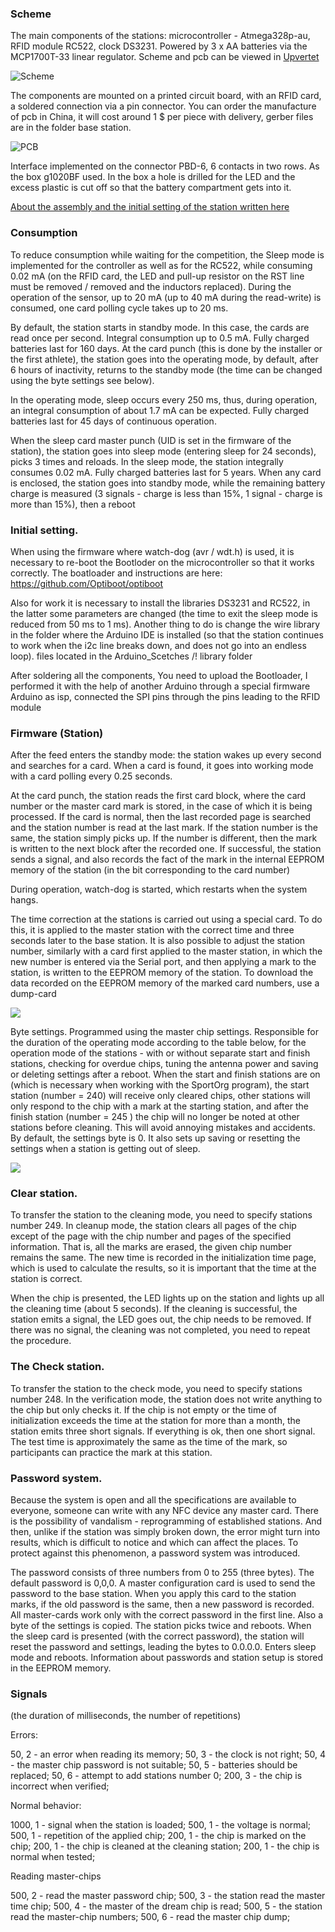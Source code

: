 ### Scheme

The main components of the stations: microcontroller - Atmega328p-au, RFID module RC522, clock DS3231. Powered by 3 x AA batteries via the MCP1700T-33 linear regulator. Scheme and pcb can be viewed in [Upvertet](https://upverter.com/AlexanderVolikov/a6d775cd45a22968/Sportiduino-MarkStantion/)

![](/hardware/BaseStation/prod/sportiduino-base-scheme.jpg?raw=true "Scheme")

The components are mounted on a printed circuit board, with an RFID card, a soldered connection via a pin connector. You can order the manufacture of pcb in China, it will cost around 1 $ per piece with delivery, gerber files are in the folder base station.

![](/hardware/BaseStation/prod/sportiduino-base-assembly.jpg?raw=true "PCB")

Interface implemented on the connector PBD-6, 6 contacts in two rows. As the box g1020BF used. In the box a hole is drilled for the LED and the excess plastic is cut off so that the battery compartment gets into it.

[About the assembly and the initial setting of the station written here](https://github.com/alexandervolikov/sportiduino/blob/master/Doc/en/BaseStationAssembly.md)

### Consumption

To reduce consumption while waiting for the competition, the Sleep mode is implemented for the controller as well as for the RC522, while consuming 0.02 mA (on the RFID card, the LED and pull-up resistor on the RST line must be removed / removed and the inductors replaced). During the operation of the sensor, up to 20 mA (up to 40 mA during the read-write) is consumed, one card polling cycle takes up to 20 ms.

By default, the station starts in standby mode. In this case, the cards are read once per second. Integral consumption up to 0.5 mA. Fully charged batteries last for 160 days. At the card punch (this is done by the installer or the first athlete), the station goes into the operating mode, by default, after 6 hours of inactivity, returns to the standby mode (the time can be changed using the byte settings see below).

In the operating mode, sleep occurs every 250 ms, thus, during operation, an integral consumption of about 1.7 mA can be expected. Fully charged batteries last for 45 days of continuous operation.

When the sleep card master punch (UID is set in the firmware of the station), the station goes into sleep mode (entering sleep for 24 seconds), picks 3 times and reloads. In the sleep mode, the station integrally consumes 0.02 mA. Fully charged batteries last for 5 years. When any card is enclosed, the station goes into standby mode, while the remaining battery charge is measured (3 signals - charge is less than 15%, 1 signal - charge is more than 15%), then a reboot

### Initial setting.

When using the firmware where watch-dog (avr / wdt.h) is used, it is necessary to re-boot the Bootloder on the microcontroller so that it works correctly. The boatloader and instructions are here: https://github.com/Optiboot/optiboot

Also for work it is necessary to install the libraries DS3231 and RC522, in the latter some parameters are changed (the time to exit the sleep mode is reduced from 50 ms to 1 ms). Another thing to do is change the wire library in the folder where the Arduino IDE is installed (so that the station continues to work when the i2c line breaks down, and does not go into an endless loop). files located in the Arduino_Scetches /! library folder

After soldering all the components, You need to upload the Bootloader, I performed it with the help of another Arduino through a special firmware Arduino as isp, connected the SPI pins through the pins leading to the RFID module

### Firmware (Station)

After the feed enters the standby mode: the station wakes up every second and searches for a card. When a card is found, it goes into working mode with a card polling every 0.25 seconds.

At the card punch, the station reads the first card block, where the card number or the master card mark is stored, in the case of which it is being processed. If the card is normal, then the last recorded page is searched and the station number is read at the last mark. If the station number is the same, the station simply picks up. If the number is different, then the mark is written to the next block after the recorded one. If successful, the station sends a signal, and also records the fact of the mark in the internal EEPROM memory of the station (in the bit corresponding to the card number)

During operation, watch-dog is started, which restarts when the system hangs.

The time correction at the stations is carried out using a special card. To do this, it is applied to the master station with the correct time and three seconds later to the base station. It is also possible to adjust the station number, similarly with a card first applied to the master station, in which the new number is entered via the Serial port, and then applying a mark to the station, is written to the EEPROM memory of the station. To download the data recorded on the EEPROM memory of the marked card numbers, use a dump-card

![](/Images/Stantion-blockscheme.png)

Byte settings. Programmed using the master chip settings. Responsible for the duration of the operating mode according to the table below, for the operation mode of the stations - with or without separate start and finish stations, checking for overdue chips, tuning the antenna power and saving or deleting settings after a reboot. When the start and finish stations are on (which is necessary when working with the SportOrg program), the start station (number = 240) will receive only cleared chips, other stations will only respond to the chip with a mark at the starting station, and after the finish station (number = 245 ) the chip will no longer be noted at other stations before cleaning. This will avoid annoying mistakes and accidents. By default, the settings byte is 0. It also sets up saving or resetting the settings when a station is getting out of sleep.

![](/Images/Setting-byte2.PNG)

### Clear station.

To transfer the station to the cleaning mode, you need to specify stations number 249.
In cleanup mode, the station clears all pages of the chip except of the page with the chip number and pages of the specified information. That is, all the marks are erased, the given chip number remains the same. The new time is recorded in the initialization time page, which is used to calculate the results, so it is important that the time at the station is correct.

When the chip is presented, the LED lights up on the station and lights up all the cleaning time (about 5 seconds). If the cleaning is successful, the station emits a signal, the LED goes out, the chip needs to be removed. If there was no signal, the cleaning was not completed, you need to repeat the procedure.

### The Check station.

To transfer the station to the check mode, you need to specify stations number 248.
In the verification mode, the station does not write anything to the chip but only checks it. If the chip is not empty or the time of initialization exceeds the time at the station for more than a month, the station emits three short signals. If everything is ok, then one short signal.
The test time is approximately the same as the time of the mark, so participants can practice the mark at this station.

### Password system.
Because the system is open and all the specifications are available to everyone, someone can write with any NFC device any master card. There is the possibility of vandalism - reprogramming of established stations. And then, unlike if the station was simply broken down, the error might turn into results, which is difficult to notice and which can affect the places. To protect against this phenomenon, a password system was introduced.

The password consists of three numbers from 0 to 255 (three bytes). The default password is 0,0,0. A master configuration card is used to send the password to the base station. When you apply this card to the station marks, if the old password is the same, then a new password is recorded. All master-cards work only with the correct password in the first line. Also a byte of the settings is copied. The station picks twice and reboots. When the sleep card is presented (with the correct password), the station will reset the password and settings, leading the bytes to 0.0.0.0. Enters sleep mode and reboots. Information about passwords and station setup is stored in the EEPROM memory.

### Signals

(the duration of milliseconds, the number of repetitions)

Errors:

50, 2 - an error when reading its memory;
50, 3 - the clock is not right;
50, 4 - the master chip password is not suitable;
50, 5 - batteries should be replaced;
50, 6 - attempt to add stations number 0;
200, 3 - the chip is incorrect when verified;

Normal behavior:

1000, 1 - signal when the station is loaded;
500, 1 - the voltage is normal;
500, 1 - repetition of the applied chip;
200, 1 - the chip is marked on the chip;
200, 1 - the chip is cleaned at the cleaning station;
200, 1 - the chip is normal when tested;

Reading master-chips

500, 2 - read the master password chip;
500, 3 - the station read the master time chip;
500, 4 - the master of the dream chip is read;
500, 5 - the station read the master-chip numbers;
500, 6 - read the master chip dump;
